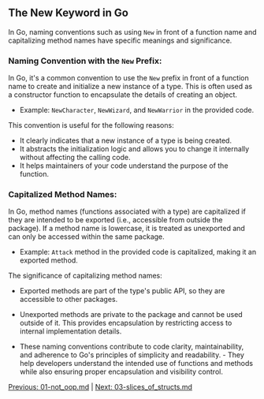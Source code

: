 ## The New Keyword in Go

In Go, naming conventions such as using `New` in front of a function name and capitalizing method names have specific meanings and significance.

### Naming Convention with the `New` Prefix:

   In Go, it's a common convention to use the `New` prefix in front of a function name to create and initialize a new instance of a type. This is often used as a constructor function to encapsulate the details of creating an object.

   - Example: `NewCharacter`, `NewWizard`, and `NewWarrior` in the provided code.

   This convention is useful for the following reasons:
   
   - It clearly indicates that a new instance of a type is being created.
   - It abstracts the initialization logic and allows you to change it internally without affecting the calling code.
   - It helps maintainers of your code understand the purpose of the function.

### Capitalized Method Names:

   In Go, method names (functions associated with a type) are capitalized if they are intended to be exported (i.e., accessible from outside the package). If a method name is lowercase, it is treated as unexported and can only be accessed within the same package.

   - Example: `Attack` method in the provided code is capitalized, making it an exported method.

   The significance of capitalizing method names:
   
   - Exported methods are part of the type's public API, so they are accessible to other packages.
   - Unexported methods are private to the package and cannot be used outside of it. This provides encapsulation by restricting access to internal implementation details.

- These naming conventions contribute to code clarity, maintainability, and adherence to Go's principles of simplicity and readability. - They help developers understand the intended use of functions and methods while also ensuring proper encapsulation and visibility control.


[Previous: 01-not_oop.md](01-not_oop.md) | [Next: 03-slices_of_structs.md](03-slices_of_structs.md)

